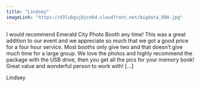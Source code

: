 ```yaml
---
title: "Lindsey"
imageLink: "https://d3lubguj0jcn6d.cloudfront.net/bigdata_800.jpg"
---
```


I would recommend Emerald City Photo Booth any time! This was a great addition to our event and we appreciate so much that we got a good price for a four hour service. Most booths only give two and that doesn’t give much time for a large group. We love the photos and highly recommend the package with the USB drive, then you get all the pics for your memory book! Great value and wonderful person to work with! […]

Lindsey